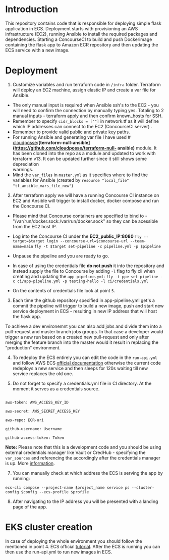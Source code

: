   

# Introduction

This repository contains code that is responsible for deploying simple flask application in ECS. Deployment starts with provisioning an AWS infrastructure (EC2), running Ansible to install the required packages and dependencies. Starting a ConcourseCI to build and push Dockerimage containing the flask app to Amazon ECR repository and then updating the ECS service with a new image. 


# Deployment
1. Customize variables and run terraform code in `/infra` folder. Terraform will deploy an EC2 machine, assign elastic IP and create a var file for Ansible.
- The only manual input is required when Ansible ssh's to the EC2 - you will need to confirm the connection by manually typing yes. Totaling to 2 manual inputs - terraform apply   and then confirm known_hosts for SSH. 
- Remember to specify `cidr_blocks = [""]` in network.tf as it will define which IP addresses can connect to the EC2 (ConcourseCI server) .
- Remember to provide valid public and private key paths. 
- For running Ansible and generating var file I have used # [cloudposse](https://github.com/cloudposse)/**[terraform-null-ansible](https://github.com/cloudposse/terraform-null-   ansible)** module. It has been cloned into the repo as a module and updated to work with terraform v13. It can be updated further since it still shows some depreciation    
  warnings.
- Mind the `var_files` in `master.yml` as it specifies where to find the variables for Ansible (created by `resource "local_file" "tf_ansible_vars_file_new"`)

2. After terraform apply we will have a running Concourse CI instance on EC2 and Ansible will trigger to install docker, docker compose and run the Concourse CI.

- Please mind that Concourse containers are specified to bind to - "/var/run/docker.sock:/var/run/docker.sock" so they can be acessible from the EC2 host IP. 
- Log into the Concourse CI under the **EC2_public_IP:8080**
`fly --target=$target login --concourse-url=$concourse-url --team-name=main`
`fly -t $target set-pipeline -c pipeline.yml -p $pipeline`
- Unpause the pipeline and you are ready to go.

- In case of using the credentials file **do not push** it into the repository and instead supply the file to Concourse by adding `-l` flag to fly cli when creating and updating   the `app-pipeline.yml`:
`fly -t ppe set-pipeline -c ci/app-pipeline.yml -p testing-hello -l ci/credentials.yml`

- On the contents of credentials file look at point `5.`

3. Each time the github repository specified in app-pipeline.yml get's a commit the pipeline will trigger to build a new image, push and start new service deployment in ECS - resulting in new IP address that will host the flask app.

To achieve a dev environemnt you can also add jobs and divide them into a pull-request and master branch jobs groups. In that case a developer would trigger a new run based on a created new pull-request and only after merging the feature branch into the master would it result in replacing the "production" environment.  

4. To redeploy the ECS entirely you can edit the code in the `run-api.yml` and follow AWS ECS [official documentation](https://docs.aws.amazon.com/AmazonECS/latest/developerguide/ecs-cli-tutorial-fargate.html) otherwise the current code redeploys a new service and then sleeps for 120s waiting till new service replaces the old one.

  

5. Do not forget to specify a credentials.yml file in CI directory. At the moment it serves as a credentials source.

```

aws-token: AWS_ACCESS_KEY_ID

aws-secret: AWS_SECRET_ACCESS_KEY

aws-repo: ECR-uri

github-username: Username

github-access-token: Token

```

**Note:** Please note that this is a development code and you should be using external credentials manager like Vault or CredHub - specifying the `var_sources` and referencing the accordingly after the credentials manager is up. More [information](https://concourse-ci.org/creds.html).

  

7. You can manually check at which address the ECS is serving the app by running:

`ecs-cli compose --project-name $project_name service ps --cluster-config $config --ecs-profile $profile`

8. After navigating to the IP address you will be presented with a landing page of the app.

  

# EKS cluster creation

In case of deploying the whole environment you should follow the mentioned in point 4. ECS official [tutorial](https://docs.aws.amazon.com/AmazonECS/latest/developerguide/ecs-cli-tutorial-fargate.html). After the ECS is running you can then use the run-api.yml to run new images in ECS.
